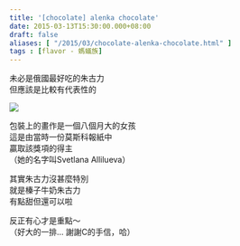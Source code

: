 ```yaml
---
title: '[chocolate] alenka chocolate'
date: 2015-03-13T15:30:00.000+08:00
draft: false
aliases: [ "/2015/03/chocolate-alenka-chocolate.html" ]
tags : [flavor - 螞蟻族]
---
```


未必是俄國最好吃的朱古力  
但應該是比較有代表性的  

[![](https://farm8.staticflickr.com/7637/16543041627_d3d8bc5213_z.jpg)](https://farm8.staticflickr.com/7637/16543041627_d3d8bc5213_z.jpg)

包裝上的畫作是一個八個月大的女孩  
這是由當時一份莫斯科報紙中  
贏取該獎項的得主  
（她的名字叫Svetlana Allilueva）  
  
其實朱古力沒甚麼特別  
就是榛子牛奶朱古力  
有點甜但還可以啦  
  
反正有心才是重點～  
（好大的一排... 謝謝C的手信，哈）